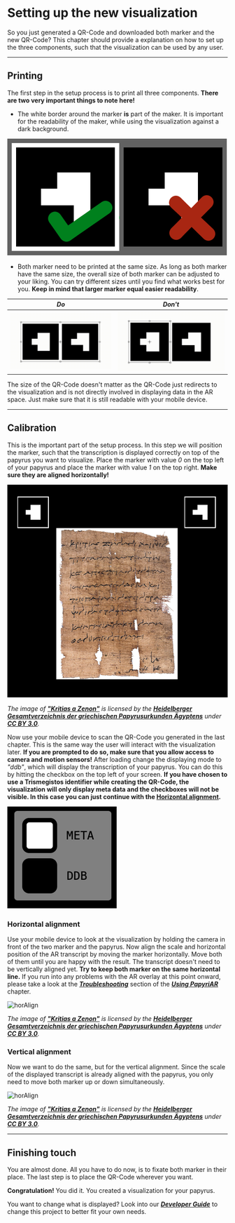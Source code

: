 # Setting up the new visualization

So you just generated a QR-Code and downloaded both marker and the new QR-Code? This chapter should provide a explanation on how to set up the three components, such that the visualization can be used by any user.

---

## Printing

The first step in the setup process is to print all three components. **There are two very important things to note here!**

- The white border around the marker **is** part of the maker. It is important for the readability of the maker, while using the visualization against a dark background.

![maker-border](../../static/img/qrsetup1.png)

- Both marker need to be printed at the same size. As long as both marker have the same size, the overall size of both marker can be adjusted to your liking. You can try different sizes until you find what works best for you. **Keep in mind that larger marker equal easier readability**.

***Do***                                              | ***Don't***
:----------------------------------------------------:|:----------------------------------------------------:
![Scale1](../../static/img/qrsetup2.gif)              | ![Scale2](../../static/img/qrsetup3.gif)

The size of the QR-Code doesn't matter as the QR-Code just redirects to the visualization and is not directly involved in displaying data in the AR space. Just make sure that it is still readable with your mobile device.

---

## Calibration

This is the important part of the setup process. In this step we will position the marker, such that the transcription is displayed correctly on top of the papyrus you want to visualize. Place the marker with value *0* on the top left of your papyrus and place the marker with value *1* on the top right.
**Make sure they are aligned horizontally!**

![Positioning1](../../static/img/qrsetup4.png)

*The image of **["Kritias a Zenon"](http://papyri.info/ddbdp/psi;4;345)** is licensed by the **[Heidelberger Gesamtverzeichnis der griechischen Papyrusurkunden Ägyptens](https://aquila.zaw.uni-heidelberg.de/start)** under **[CC BY 3.0](https://creativecommons.org/licenses/by/3.0/)**.*

Now use your mobile device to scan the QR-Code you generated in the last chapter. This is the same way the user will interact with the visualization later.
**If you are prompted to do so, make sure that you allow access to camera and motion sensors!** After loading change the displaying mode to *"ddb"*, which will display the transcription of your papyrus. You can do this by hitting the checkbox on the top left of your screen. **If you have chosen to use a Trismegistos identifier while creating the QR-Code, the visualization will only display meta data and the checkboxes will not be visible. In this case you can just continue with the [Horizontal alignment](#horizontal-alignment).**

![ddbCheck](../../static/img/qrsetup5.png)

### Horizontal alignment

Use your mobile device to look at the visualization by holding the camera in front of the two marker and the papyrus. Now align the scale and horizontal position of the AR transcript by moving the marker horizontally. Move both of them until you are happy with the result. The transcript doesn't need to be vertically aligned yet.
**Try to keep both marker on the same horizontal line.** If you run into any problems with the AR overlay at this point onward, please take a look at the ***[Troubleshooting](./Using.md#troubleshooting)*** section of the ***[Using PapyriAR](Using)*** chapter.

![horAlign](../../static/img/qrsetup6.gif)

*The image of **["Kritias a Zenon"](http://papyri.info/ddbdp/psi;4;345)** is licensed by the **[Heidelberger Gesamtverzeichnis der griechischen Papyrusurkunden Ägyptens](https://aquila.zaw.uni-heidelberg.de/start)** under **[CC BY 3.0](https://creativecommons.org/licenses/by/3.0/)**.*

### Vertical alignment

Now we want to do the same, but for the vertical alignment. Since the scale of the displayed transcript is already aligned with the papyrus, you only need to move both marker up or down simultaneously.

![horAlign](../../static/img/qrsetup7.gif)

*The image of **["Kritias a Zenon"](http://papyri.info/ddbdp/psi;4;345)** is licensed by the **[Heidelberger Gesamtverzeichnis der griechischen Papyrusurkunden Ägyptens](https://aquila.zaw.uni-heidelberg.de/start)** under **[CC BY 3.0](https://creativecommons.org/licenses/by/3.0/)**.*

---

## Finishing touch

You are almost done. All you have to do now, is to fixate both marker in their place. The last step is to place the QR-Code wherever you want.

**Congratulation!** You did it. You created a visualization for your papyrus. 

You want to change what is displayed? Look into our ***[Developer Guide](../dev/Introduction.md)*** to change this project to better fit your own needs.